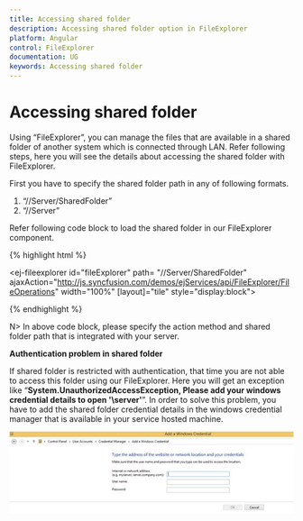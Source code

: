 ```yaml
---
title: Accessing shared folder
description: Accessing shared folder option in FileExplorer
platform: Angular
control: FileExplorer
documentation: UG
keywords: Accessing shared folder
---
```


# Accessing shared folder

Using “FileExplorer”, you can manage the files that are available in a shared folder of another system which is connected through LAN. Refer following steps, here you will see the details about accessing the shared folder with FileExplorer. 

First you have to specify the shared folder path in any of following formats.

1. “//Server/SharedFolder”
2. “//Server”

Refer following code block to load the shared folder in our FileExplorer component.

{% highlight html %}

<ej-fileexplorer id="fileExplorer" path= "//Server/SharedFolder"
    ajaxAction="http://js.syncfusion.com/demos/ejServices/api/FileExplorer/FileOperations" 
    width="100%" [layout]="tile" style="display:block">
</ej-fileexplorer>

{% endhighlight %}


N> In above code block, please specify the action method and shared folder path that is integrated with your server.


**Authentication problem in shared folder**

If shared folder is restricted with authentication, that time you are not able to access this folder using our FileExplorer. Here you will get an exception like “**System.UnauthorizedAccessException, Please add your windows credential details to open '\\server\'**”. In order to solve this problem, you have to add the shared folder credential details in the windows credential manager that is available in your service hosted machine.

![](Accessingsharedfolder_images/Accessingsharedfolder_img1.jpeg)